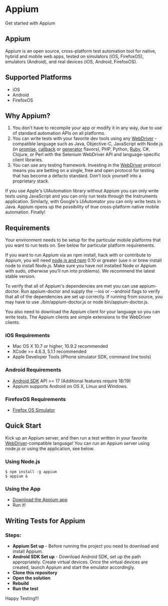 # Appium
Get started with Appium

## Appium

Appium is an open source, cross-platform test automation tool for native, hybrid and mobile web apps, tested on simulators (iOS, FirefoxOS), emulators (Android), and real devices (iOS, Android, FirefoxOS).

## Supported Platforms

* iOS
* Android
* FirefoxOS

## Why Appium?

1. You don't have to recompile your app or modify it in any way, due to use of standard automation APIs on all platforms.
2. You can write tests with your favorite dev tools using any [WebDriver](https://github.com/seleniumhq/selenium-google-code-issue-archive) -compatible language such as Java, Objective-C, JavaScript with Node.js (in [promise](https://github.com/admc/wd), [callback](https://github.com/admc/wd) or [generator](https://github.com/jlipps/yiewd) flavors), PHP, Python, [Ruby](https://github.com/appium/ruby_lib), C#, Clojure, or Perl with the Selenium WebDriver API and language-specific client libraries.
3. You can use any testing framework.
Investing in the [WebDriver](https://github.com/appium/ruby_lib) protocol means you are betting on a single, free and open protocol for testing that has become a defacto standard. Don't lock yourself into a proprietary stack.

If you use Apple's UIAutomation library without Appium you can only write tests using JavaScript and you can only run tests through the Instruments application. Similarly, with Google's UiAutomator you can only write tests in Java. Appium opens up the possibility of true cross-platform native mobile automation. Finally!

## Requirements

Your environment needs to be setup for the particular mobile platforms that you want to run tests on. See below for particular platform requirements.

If you want to run Appium via an npm install, hack with or contribute to Appium, you will need [node.js and npm](https://nodejs.org/en/) 0.10 or greater (use n or brew install node to install Node.js. Make sure you have not installed Node or Appium with sudo, otherwise you'll run into problems). We recommend the latest stable version.

To verify that all of Appium's dependencies are met you can use appium-doctor. Run appium-doctor and supply the --ios or --android flags to verify that all of the dependencies are set up correctly. If running from source, you may have to use ./bin/appium-doctor.js or node bin/appium-doctor.js.

You also need to download the Appium client for your language so you can write tests. The Appium clients are simple extensions to the WebDriver clients.

### iOS Requirements

* Mac OS X 10.7 or higher, 10.9.2 recommended
* XCode >= 4.6.3, 5.1.1 recommended
* Apple Developer Tools (iPhone simulator SDK, command line tools)

### Android Requirements

* [Android SDK](https://developer.android.com/index.html) API >= 17 (Additional features require 18/19)
* Appium supports Android on OS X, Linux and Windows.

### FirefoxOS Requirements

* [Firefox OS Simulator](https://developer.mozilla.org/en/docs/Tools/Firefox_OS_Simulator)

## Quick Start

Kick up an Appium server, and then run a test written in your favorite [WebDriver](https://github.com/seleniumhq/selenium-google-code-issue-archive)-compatible language! You can run an Appium server using node.js or using the application, see below.

### Using Node.js

```
$ npm install -g appium 
$ appium &
```

### Using the App

* [Download the Appium app](https://github.com/appium/appium/releases)
* Run it!

## Writing Tests for Appium

### Steps:

- **Appium Set up** - Before running the project you need to download and install Appium.
- **Android SDK Set up** - Download Android SDK, set up the path appropriately. Create virtual devices. Once the virtual devices are created, launch Appium and start the emulator accordingly.
- **Clone this repository**
- **Open the solution**
- **Rebuild**
- **Run the test**



Happy Testing!!!
